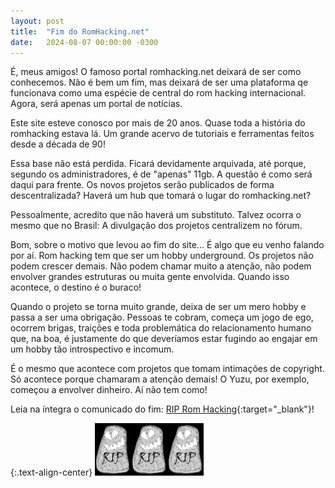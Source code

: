 ```yaml
---
layout: post
title:  "Fim do RomHacking.net"
date:   2024-08-07 00:00:00 -0300
---
```


É, meus amigos! O famoso portal romhacking.net deixará de ser como conhecemos. Não é bem um fim, mas deixará de ser uma plataforma qe funcionava como uma espécie de central do rom hacking internacional. Agora, será apenas um portal de notícias.

Este site esteve conosco por mais de 20 anos. Quase toda a história do romhacking estava lá. Um grande acervo de tutoriais e ferramentas feitos desde a década de 90!

Essa base não está perdida. Ficará devidamente arquivada, até porque, segundo os administradores, é de "apenas" 11gb. A questão é como será daqui para frente. Os novos projetos serão publicados de forma descentralizada? Haverá um hub que tomará o lugar do romhacking.net?

Pessoalmente, acredito que não haverá um substituto. Talvez ocorra o mesmo que no Brasil: A divulgação dos projetos centralizem no fórum.

Bom, sobre o motivo que levou ao fim do site... É algo que eu venho falando por aí. Rom hacking tem que ser um hobby underground. Os projetos não podem crescer demais. Não podem chamar muito a atenção, não podem envolver grandes estruturas ou muita gente envolvida. Quando isso acontece, o destino é o buraco!

Quando o projeto se torna muito grande, deixa de ser um mero hobby e passa a ser uma obrigação. Pessoas te cobram, começa um jogo de ego, ocorrem brigas, traições e toda problemática do relacionamento humano que, na boa, é justamente do que deveríamos estar fugindo ao engajar em um hobby tão introspectivo e incomum.

É o mesmo que acontece com projetos que tomam intimações de copyright. Só acontece porque chamaram a atenção demais! O Yuzu, por exemplo, começou a envolver dinheiro. Aí não tem como!

Leia na íntegra o comunicado do fim: [RIP Rom Hacking](https://www.romhacking.net/forum/index.php?topic=39405){:target="_blank"}!

{:.text-align-center}
![Iron Maien Dance Skull](/img/misc/rip-blk1.gif)![Iron Maien Dance Skull](/img/misc/rip-blk1.gif)![Iron Maien Dance Skull](/img/misc/rip-blk1.gif)